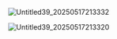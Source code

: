 ![Untitled39_20250517213332](https://github.com/user-attachments/assets/02fc7b85-64a8-4b4c-851c-244f965eb017)

![Untitled39_20250517213320](https://github.com/user-attachments/assets/bc5a03b5-fbf4-4632-84b3-a3a1e750eb62)

